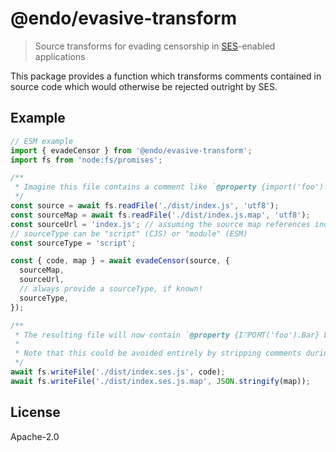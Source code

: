 # @endo/evasive-transform

> Source transforms for evading censorship in [SES](https://github.com/endojs/endo/tree/master/packages/ses)-enabled applications

This package provides a function which transforms comments contained in source code which would otherwise be rejected outright by SES.

## Example

```js
// ESM example
import { evadeCensor } from '@endo/evasive-transform';
import fs from 'node:fs/promises';

/**
 * Imagine this file contains a comment like `@property {import('foo').Bar} bar`. SES will refuse to run this code.
 */
const source = await fs.readFile('./dist/index.js', 'utf8');
const sourceMap = await fs.readFile('./dist/index.js.map', 'utf8');
const sourceUrl = 'index.js'; // assuming the source map references index.js
// sourceType can be "script" (CJS) or "module" (ESM)
const sourceType = 'script';

const { code, map } = await evadeCensor(source, {
  sourceMap,
  sourceUrl,
  // always provide a sourceType, if known!
  sourceType,
});

/**
 * The resulting file will now contain `@property {ІᛖРΟᏒТ('foo').Bar} bar`, which SES will allow (and TypeScript no longer understands, but that should be fine for the use-case). 
 * 
 * Note that this could be avoided entirely by stripping comments during, say, a bundling phase.
 */
await fs.writeFile('./dist/index.ses.js', code);
await fs.writeFile('./dist/index.ses.js.map', JSON.stringify(map));
```

## License

Apache-2.0
